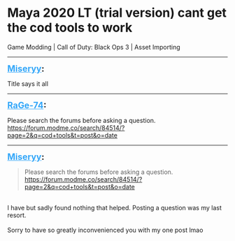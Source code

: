 # Maya 2020 LT (trial version) cant get the cod tools to work
Game Modding | Call of Duty: Black Ops 3 | Asset Importing

---
<strong style="font-size: 1.4em;"><span style="text-decoration: underline;text-decoration-color: #34a7f9;"><span style="color:#34a7f9;">Miseryy</span></span>:</strong>

<p>Title says it all</p>

---
<strong style="font-size: 1.4em;"><span style="text-decoration: underline;text-decoration-color: #34a7f9;"><span style="color:#34a7f9;">RaGe-74</span></span>:</strong>

<p>Please search the forums before asking a question.<br /><a href="https://forum.modme.co/search/84514/?page=2&q=cod+tools&t=post&o=date">https://forum.modme.co/search/84514/?page=2&amp;q=cod+tools&amp;t=post&amp;o=date</a></p>

---
<strong style="font-size: 1.4em;"><span style="text-decoration: underline;text-decoration-color: #34a7f9;"><span style="color:#34a7f9;">Miseryy</span></span>:</strong>

<p><blockquote>Please search the forums before asking a question.<br /><a href="https://forum.modme.co/search/84514/?page=2&q=cod+tools&t=post&o=date">https://forum.modme.co/search/84514/?page=2&amp;q=cod+tools&amp;t=post&amp;o=date</a><br /></blockquote><br />I have but sadly found nothing that helped. Posting a question was my last resort.<br /><br />Sorry to have so greatly inconvenienced you with my one post lmao</p>
